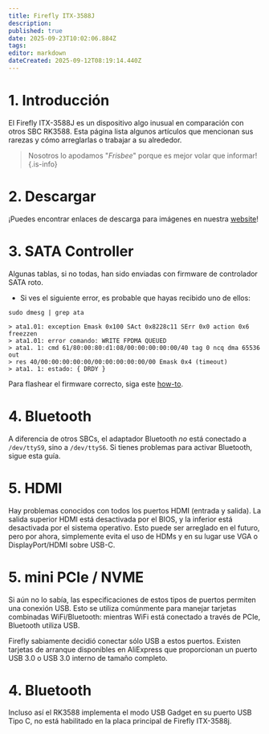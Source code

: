 ```yaml
---
title: Firefly ITX-3588J
description:
published: true
date: 2025-09-23T10:02:06.884Z
tags:
editor: markdown
dateCreated: 2025-09-12T08:19:14.440Z
---
```


# 1. Introducción

El Firefly ITX-3588J es un dispositivo algo inusual en comparación con otros SBC RK3588. Esta página lista algunos artículos que mencionan sus rarezas y cómo arreglarlas o trabajar a su alrededor.

> Nosotros lo apodamos "_Frisbee_" porque es mejor volar que informar!
> {.is-info}

# 2. Descargar

¡Puedes encontrar enlaces de descarga para imágenes en nuestra [website](https://bredos.org/download.html)!

# 3. SATA Controller

Algunas tablas, si no todas, han sido enviadas con firmware de controlador SATA roto.

- Si ves el siguiente error, es probable que hayas recibido uno de ellos:

```
sudo dmesg | grep ata
```

```
> ata1.01: exception Emask 0x100 SAct 0x8228c11 SErr 0x0 action 0x6 freezzen
> ata1.01: error comando: WRITE FPDMA QUEUED
> ata1. 1: cmd 61/80:00:80:d1:08/00:00:00:00:00/40 tag 0 ncq dma 65536 out
> res 40/00:00:00:00:00/00:00:00:00:00/00 Emask 0x4 (timeout)
> ata1. 1: estado: { DRDY }
```

Para flashear el firmware correcto, siga este [how-to](/en/ITX-3588J/sata-firmware-fix).

# 4. Bluetooth

A diferencia de otros SBCs, el adaptador Bluetooth _no_ está conectado a `/dev/ttyS9`, sino a `/dev/ttyS6`. Si tienes problemas para activar Bluetooth, sigue esta guía.

# 5. HDMI

Hay problemas conocidos con todos los puertos HDMI (entrada y salida). La salida superior HDMI está desactivada por el BIOS, y la inferior está desactivada por el sistema operativo. Esto puede ser arreglado en el futuro, pero por ahora, simplemente evita el uso de HDMs y en su lugar use VGA o DisplayPort/HDMI sobre USB-C.

# 5. mini PCIe / NVME

Si aún no lo sabía, las especificaciones de estos tipos de puertos permiten una conexión USB. Esto se utiliza comúnmente para manejar tarjetas combinadas WiFi/Bluetooth: mientras WiFi está conectado a través de PCIe, Bluetooth utiliza USB.

Firefly sabiamente decidió conectar sólo USB a estos puertos. Existen tarjetas de arranque disponibles en AliExpress que proporcionan un puerto USB 3.0 o USB 3.0 interno de tamaño completo.

# 4. Bluetooth

Incluso así el RK3588 implementa el modo USB Gadget en su puerto USB Tipo C, no está habilitado en la placa principal de Firefly ITX-3588j.
